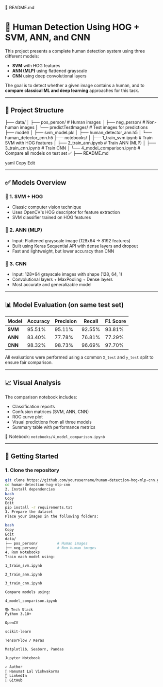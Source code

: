 📄 README.md
# 🧠 Human Detection Using HOG + SVM, ANN, and CNN

This project presents a complete human detection system using three different models:  
- **SVM** with HOG features  
- **ANN (MLP)** using flattened grayscale  
- **CNN** using deep convolutional layers

The goal is to detect whether a given image contains a human, and to **compare classical ML and deep learning** approaches for this task.

---

## 📁 Project Structure

├── data/
│ ├── pos_person/ # Human images
│ ├── neg_person/ # Non-human images
│ └── predictTestImages/ # Test images for predictions
├── model/
│ ├── svm_model.pkl
│ ├── human_detector_ann.h5
│ └── human_detector_cnn.h5
├── notebooks/
│ ├── 1_train_svm.ipynb # Train SVM with HOG features
│ ├── 2_train_ann.ipynb # Train ANN (MLP)
│ ├── 3_train_cnn.ipynb # Train CNN
│ └── 4_model_comparison.ipynb # Compare all models on test set ✅
├── README.md

yaml
Copy
Edit

---

## ✅ Models Overview

### 🔹 1. SVM + HOG
- Classic computer vision technique
- Uses OpenCV's HOG descriptor for feature extraction
- SVM classifier trained on HOG features

### 🔹 2. ANN (MLP)
- Input: Flattened grayscale image (128x64 → 8192 features)
- Built using Keras Sequential API with dense layers and dropout
- Fast and lightweight, but lower accuracy than CNN

### 🔹 3. CNN
- Input: 128×64 grayscale images with shape (128, 64, 1)
- Convolutional layers + MaxPooling + Dense layers
- Most accurate and generalizable model

---

## 📊 Model Evaluation (on same test set)

| Model | Accuracy | Precision | Recall | F1 Score |
|-------|----------|-----------|--------|----------|
| **SVM** | 95.51% | 95.11% | 92.55% | 93.81% |
| **ANN** | 83.40% | 77.78% | 76.81% | 77.29% |
| **CNN** | 98.32% | 98.73% | 96.69% | 97.70% |

All evaluations were performed using a common `X_test` and `y_test` split to ensure fair comparison.

---

## 📈 Visual Analysis

The comparison notebook includes:
- Classification reports
- Confusion matrices (SVM, ANN, CNN)
- ROC curve plot
- Visual predictions from all three models
- Summary table with performance metrics

📍 Notebook: `notebooks/4_model_comparison.ipynb`

---

## 🧪 Getting Started

### 1. Clone the repository
```bash
git clone https://github.com/yourusername/human-detection-hog-mlp-cnn.git
cd human-detection-hog-mlp-cnn
2. Install dependencies
bash
Copy
Edit
pip install -r requirements.txt
3. Prepare the dataset
Place your images in the following folders:

bash
Copy
Edit
data/
├── pos_person/         # Human images
├── neg_person/         # Non-human images
4. Run Notebooks
Train each model using:

1_train_svm.ipynb

2_train_ann.ipynb

3_train_cnn.ipynb

Compare models using:

4_model_comparison.ipynb

📚 Tech Stack
Python 3.10+

OpenCV

scikit-learn

TensorFlow / Keras

Matplotlib, Seaborn, Pandas

Jupyter Notebook

✍️ Author
👤 Hanumat Lal Vishwakarma
📎 LinkedIn
📎 GitHub

